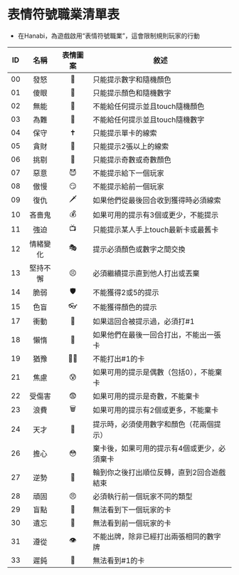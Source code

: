 # 表情符號職業清單表
* 在Hanabi，為遊戲啟用“表情符號職業”，這會限制規則玩家的行動

|ID|名稱|表情圖案|敘述|
|:--:|:--:|:--:|--|
|00|發怒|🌋|只能提示數字和隨機顏色|
|01|傻眼|🤯|只能提示顏色和隨機數字|
|02|無能|🤔|不能給任何提示並且touch隨機顏色|
|03|為難|😬|不能給任何提示並且touch隨機數字|
|04|保守|🕇|只能提示單卡的線索|
|05|貪財|🤑|只能提示2張以上的線索|
|06|挑剔|🤢|只能提示奇數或奇數顏色|
|07|惡意|😈|不能提示給下一個玩家|
|08|傲慢|😏|不能提示給前一個玩家|
|09|復仇|🗡️|如果他們從最後回合收到獲得時必須線索|
|10|吝嗇鬼|💰|如果可用的提示有3個或更少，不能提示|
|11|強迫|📺|只能提示某人手上touch最新卡或最舊卡|
|12|情緒變化|🎭|提示必須顏色或數字之間交換|
|13|堅持不懈|😣|必須繼續提示直到他人打出或丟棄
|14|脆弱|🛡️|不能獲得2或5的提示|
|15|色盲|👓|不能獲得顏色的提示|
|17|衝動|💉|如果這回合被提示過，必須打#1|
|18|懶惰|💺|如果他們在最後一回合打出，不能出一張卡|
|19|猶豫|👴🏻|不能打出#1的卡|
|21|焦慮|😰|如果可用的提示是偶數（包括0），不能棄卡|
|22|受傷害|😨|如果可用的提示是奇數，不能棄卡|
|23|浪費|🗑️|如果可用的提示有2個或更多，不能棄卡|
|24|天才|🧠|提示時，必須使用數字和顏色（花兩個提示）|
|26|擔心|😳|棄卡後，如果可用的提示有4個或更少，必須棄卡|
|27|逆勢|🙅|輪到你之後打出順位反轉，直到2回合遊戲結束|
|28|頑固|😠|必須執行前一個玩家不同的類型|
|29|盲點|🚗|無法看到下一個玩家的卡|
|30|遺忘|🚂|無法看到前一個玩家的卡|
|31|遵從|👁️|不能出牌，除非已經打出兩張相同的數字牌|
|33|遲鈍|🤪|無法看到#1的卡|

